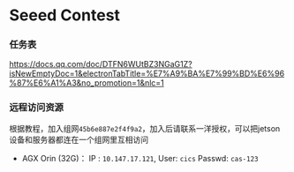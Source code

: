 # Seeed Contest

### 任务表

https://docs.qq.com/doc/DTFN6WUtBZ3NGaG1Z?isNewEmptyDoc=1&electronTabTitle=%E7%A9%BA%E7%99%BD%E6%96%87%E6%A1%A3&no_promotion=1&nlc=1

### 远程访问资源

根据教程，加入组网`45b6e887e2f4f9a2`，加入后请联系一洋授权，可以把jetson设备和服务器都连在一个组网里互相访问

- AGX Orin (32G)： IP : `10.147.17.121`, User: `cics` Passwd: `cas-123`

